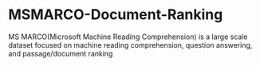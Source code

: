 # MSMARCO-Document-Ranking
MS MARCO(Microsoft Machine Reading Comprehension) is a large scale dataset focused on machine reading comprehension, question answering, and passage/document ranking
